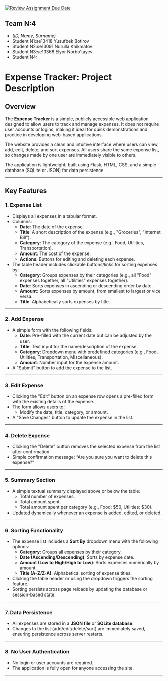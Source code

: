 [![Review Assignment Due Date](https://classroom.github.com/assets/deadline-readme-button-22041afd0340ce965d47ae6ef1cefeee28c7c493a6346c4f15d667ab976d596c.svg)](https://classroom.github.com/a/Z2qKazcY)
## Team N:4

* _(ID, Name, Surname)_
* Student N1:se13418 Yusufbek Botirov
* Student N2:se13091 Nurulla Khikmatov
* Student N3:se13368 Elyor Norbo'tayev
* Student N4:

# Expense Tracker: Project Description

## Overview

The **Expense Tracker** is a simple, publicly accessible web application designed to allow users to track and manage expenses. It does not require user accounts or logins, making it ideal for quick demonstrations and practice in developing web-based applications.

The website provides a clean and intuitive interface where users can view, add, edit, delete, and sort expenses. All users share the same expense list, so changes made by one user are immediately visible to others. 

The application is lightweight, built using Flask, HTML, CSS, and a simple database (SQLite or JSON) for data persistence.

---

## Key Features

### 1. Expense List
- Displays all expenses in a tabular format.
- Columns:
  - **Date**: The date of the expense.
  - **Title**: A short description of the expense (e.g., "Groceries", "Internet Bill").
  - **Category**: The category of the expense (e.g., Food, Utilities, Transportation).
  - **Amount**: The cost of the expense.
  - **Actions**: Buttons for editing and deleting each expense.
- The table header includes clickable buttons/links for sorting expenses by:
  - **Category**: Groups expenses by their categories (e.g., all "Food" expenses together, all "Utilities" expenses together).
  - **Date**: Sorts expenses in ascending or descending order by date.
  - **Amount**: Sorts expenses by amount, from smallest to largest or vice versa.
  - **Title**: Alphabetically sorts expenses by title.

---

### 2. Add Expense
- A simple form with the following fields:
  - **Date**: Pre-filled with the current date but can be adjusted by the user.
  - **Title**: Text input for the name/description of the expense.
  - **Category**: Dropdown menu with predefined categories (e.g., Food, Utilities, Transportation, Miscellaneous).
  - **Amount**: Number input for the expense amount.
- A "Submit" button to add the expense to the list.

---

### 3. Edit Expense
- Clicking the "Edit" button on an expense row opens a pre-filled form with the existing details of the expense.
- The form allows users to:
  - Modify the date, title, category, or amount.
- A "Save Changes" button to update the expense in the list.

---

### 4. Delete Expense
- Clicking the "Delete" button removes the selected expense from the list after confirmation.
- Simple confirmation message: “Are you sure you want to delete this expense?”

---

### 5. Summary Section
- A simple textual summary displayed above or below the table:
  - Total number of expenses.
  - Total amount spent.
  - Total amount spent per category (e.g., Food: $50, Utilities: $30).
- Updated dynamically whenever an expense is added, edited, or deleted.

---

### 6. Sorting Functionality
- The expense list includes a **Sort By** dropdown menu with the following options:
  - **Category**: Groups all expenses by their category.
  - **Date (Ascending/Descending)**: Sorts by expense date.
  - **Amount (Low to High/High to Low)**: Sorts expenses numerically by amount.
  - **Title (A-Z/Z-A)**: Alphabetical sorting of expense titles.
- Clicking the table header or using the dropdown triggers the sorting feature.
- Sorting persists across page reloads by updating the database or session-based state.

---

### 7. Data Persistence
- All expenses are stored in a **JSON file** or **SQLite database**.
- Changes to the list (add/edit/delete/sort) are immediately saved, ensuring persistence across server restarts.

---

### 8. No User Authentication
- No login or user accounts are required.
- The application is fully open for anyone accessing the site.

---
